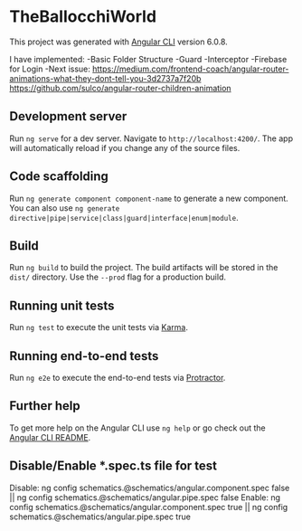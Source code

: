# TheBallocchiWorld

This project was generated with [Angular CLI](https://github.com/angular/angular-cli) version 6.0.8.

I have implemented:
-Basic Folder Structure
-Guard
-Interceptor
-Firebase for Login
-Next issue: 
  https://medium.com/frontend-coach/angular-router-animations-what-they-dont-tell-you-3d2737a7f20b
  https://github.com/sulco/angular-router-children-animation


## Development server

Run `ng serve` for a dev server. Navigate to `http://localhost:4200/`. The app will automatically reload if you change any of the source files.

## Code scaffolding

Run `ng generate component component-name` to generate a new component. You can also use `ng generate directive|pipe|service|class|guard|interface|enum|module`.

## Build

Run `ng build` to build the project. The build artifacts will be stored in the `dist/` directory. Use the `--prod` flag for a production build.

## Running unit tests

Run `ng test` to execute the unit tests via [Karma](https://karma-runner.github.io).

## Running end-to-end tests

Run `ng e2e` to execute the end-to-end tests via [Protractor](http://www.protractortest.org/).

## Further help

To get more help on the Angular CLI use `ng help` or go check out the [Angular CLI README](https://github.com/angular/angular-cli/blob/master/README.md).

## Disable/Enable *.spec.ts file for test
Disable: ng config schematics.@schematics/angular.component.spec false || ng config schematics.@schematics/angular.pipe.spec false
Enable: ng config schematics.@schematics/angular.component.spec true || ng config schematics.@schematics/angular.pipe.spec true
